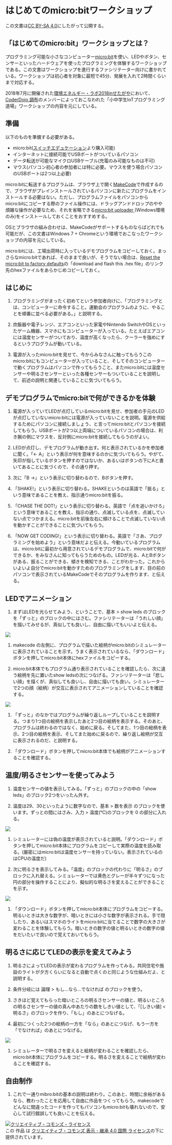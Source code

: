 # はじめてのmicro:bitワークショップ

この文書は[CC BY-SA 4.0](https://creativecommons.org/licenses/by-sa/4.0/deed.ja)にしたがって公開する。

## 「はじめてのmicro:bit」ワークショップとは？

プログラミング可能な小さなコンピューター[micro:bit](http://microbit.org/ja/)を使い、LEDやボタン、センサーといったハードウェアを使ったプログラミングを体験するワークショップである。この文書はワークショップを進行するファシリテーター向けに書かれている。ワークショップは初心者を対象に最短で45分、発展を入れて2時間くらいまで対応する。

2018年7月に開催された[環境エネルギー・ラボ2018inせたがや](http://ene-lab.com/)において、[CoderDojo 調布](http://coderdojochofu.hatenablog.jp/)のメンバーによっておこなわれた「小中学生IoTプログラミング道場」ワークショップの内容を元にしている。

## 準備

以下のものを準備する必要がある。

- micro:bit([スイッチエデュケーション](https://switch-education.com/)より購入可能)
- インターネットに接続可能でUSBポートがついているパソコン
- データ転送が可能なマイクロUSBケーブル(充電のみ可能なものは不可)
- マウス(パソコン初心者の参加者には特に必要。マウスを使う場合パソコンのUSBポートは2つ以上必要)

micro:bitに転送するプログラムは、ブラウザ上で開く[MakeCode](https://makecode.microbit.org/#lang=ja)で作成するので、ブラウザがプレインストールされているパソコンに新たにプログラムをインストールする必要はない。ただし、プログラムファイルをパソコンからmicro:bitにコピーする際のファイル操作には、ドラッグアンドドロップのやや煩雑な操作が必要なため、それを省略できる[micro:bit uploader ](https://www.touchdevelop.com/microbituploader)(Windows環境のみ)をインストールしておくことをおすすめする。

OSとブラウザの組み合わせは、MakeCodeがサポートするものならばどれでも可能だが、この文書はWindows 7 + Chromeという環境でおこなったワークショップの内容を元にしている。

micro:bitには、工場出荷時に入っているデモプログラムをコピーしておく。まっさらなmicro:bitであれば、そのままで良いが、そうでない場合は、[Reset the micro:bit to factory defaults](
https://support.microbit.org/support/solutions/articles/19000021613-reset-the-micro-bit-to-factory-defaults)の「download and flash this .hex file」のリンク先のhexファイルをあらかじめコピーしておく。

## はじめに

1. プログラミングがまったく初めてという参加者向けに、「プログラミングとは、コンピューターに命令すること。運動会のプログラムのように、やることを順番に並べる必要がある。」と説明する。

1. 炊飯器や電子レンジ、エアコンといった家電やNintendo SwitchやDSといったゲーム機器、スマホにもコンピューターが入っている。たとえばエアコンには温度センサーがついており、温度が高くなったら、クーラーを強めにするというプログラムが動いている。

1. 電源が入ったmicro:bitを見せて、今からみなさんに触ってもらうこのmicro:bitにもコンピューターが入っていること、そしてそのコンピューターで動くプログラムはパソコンで作ってもらうこと、またmicro:bitには温度センサーや明るさセンサーといった各種センサーもついていることを説明して、前述の説明と関連していることに気づいてもらう。

## デモプログラムでmicro:bitで何ができるかを体験

1. 電源が入っていてLEDが点灯しているmicro:bitを見せ、参加者の手元のLEDが点灯していないmicro:bitには電源が入っていないことを説明。電源を供給するためにパソコンに接続しましょう、と言ってmicro:bitとパソコンを接続してもらう。USBポートが2つ以上両端についているパソコンの場合は、利き腕の側にマウスを、反対側にmicro:bitを接続してもらうのがよい。

1. LEDが点灯し、デモプログラムが動き出す。何と表示されているかを参加者に聞く。「← A」という表示が何を意味するのかに気づいてもらう。やがて、矢印が指しているボタンを押すのではないか、あるいはボタンの下にAと書いてあることに気づくので、その通り押す。

1. 次に「B →」という表示に切り替わるので、Bボタンを押す。

1. 「SHAKE!」という表示に切り替わる。SHAKEというのは英語で「振る」という意味であることを教え、指示通りmicro:bitを振る。

1. 「CHASE THE DOT!」という表示に切り替わる。英語で「点を追いかけろ」という意味であることを教え、指示の通り、点滅している点を、点滅していない点でつかまえる。micro:bitを前後左右に傾けることで点滅していない点を動かすことができることに気づいてもらう。

1. 「NOW GET CODING!」という表示に切り替わる。英語で「さあ、プログラミングを始めよう」という意味だよと伝える。今動いているプログラムは、micro:bitに最初から用意されているデモプログラムで、micro:bitで何ができるか、をみなさんに知ってもらうためのもの。LEDが光る、AとBボタンがある、振ることができる、傾きを検知できる、ことがわかった。これからいよいよ自分でmicro:bitを動かすためのプログラミングをします、目の前のパソコンで表示されているMakeCodeでそのプログラムを作ります、と伝える。

## LEDでアニメーション

1. まずはLEDを光らせてみよう、ということで、基本 > show leds のブロックを「ずっと」のブロックの中にはさむ。ファシリテーターは「うれしい顔」を描いてみせるが、真似しても良いし、自由に描いてもいいよと伝える。

  ![](images/led.png)

1. makecode の左側に、プログラムで描いた絵柄がmicro:bitのシミュレーターに表示されていることを示す。うまく表示されているなら、「ダウンロード」ボタンを押してmicro:bit本体にhexファイルをコピーする。

1. micro:bit本体でもプログラム通り表示されていることを確認したら、次に違う絵柄を先に置いたshow ledsの次につなげる。ファシリテーターは「悲しい顔」を描くが、真似しても良いし、自由に描いても良い。シミュレーターで2つの顔（絵柄）が交互に表示されてアニメーションしていることを確認する。

  ![](images/animation.png)

1. 「ずっと」のなかではプログラムが繰り返しループしていることを説明する。つまり1つ目の絵柄を表示したあと2つ目の絵柄を表示する。そのあと、プログラムは終わるのではなく、始めに戻る。そしてまた、1つ目の絵柄を表示、2つ目の絵柄を表示、そしてまた始めに戻るので、繰り返し絵柄が交互に表示されるのだ、と説明する。

1. 「ダウンロード」ボタンを押してmicro:bit本体でも絵柄がアニメーションすることを確認する。

## 温度/明るさセンサーを使ってみよう

1. 温度センサーの値を表示してみる。「ずっと」のブロックの中の「show leds」のブロック2つをいったん外す。

1. 温度は29、30といったように数字なので、基本 > 数を表示 のブロックを使います。ずっとの間にはさみ、入力 > 温度(℃)のブロックを 0 の部分に入れる。

  ![](images/temperature.png)

1. シミュレーターには偽の温度が表示されていると説明。「ダウンロード」ボタンを押してmicro:bit本体にプログラムをコピーして実際の温度を読み取る。(厳密にはmicro:bitは温度センサーを持っていない。表示されているのはCPUの温度だ)

1. 次に明るさを表示してみる。「温度」のブロックの代わりに「明るさ」のブロックに入れ替える。シミュレーターでは黄色とグレーが半々ずつになった円の部分を操作することにより、擬似的な明るさを変えることができることを示す。

  ![](images/light.png)

1. 「ダウンロード」ボタンを押してmicro:bit本体にプログラムをコピーする。明るいときは大きな数字が、暗いときには小さな数字が表示される。手で隠したり、あるいはスマホのライトをmicro:bitに当てることで数字の大きさが変わることを体験してもらう。暗いときの数字の値と明るいときの数字の値をだいたいで良いので覚えておいてもらう。

## 明るさに応じてLEDの表示を変えてみよう

1. 明るさによってLEDの表示が変わるプログラムを作ってみる。共同住宅や施設のライトが夕方くらいになると自動で点くのと同じような仕組みだよ、と説明する。

1. 条件分岐には 論理 > もし…なら…でなければ のブロックを使う。

1. さきほど覚えてもらった暗いところの明るさセンサーの値と、明るいところの明るさセンサーの値の真ん中あたりの数をしきい値として、「[しきい値] < 明るさ」のブロックを作り、「もし」のあとにつなげる。

1. 最初につくった2つの絵柄の一方を「なら」のあとにつなげ、もう一方を「でなければ」のあとにつなげる。

  ![](images/if_else.png)

1. シミュレーターで明るさを変えると絵柄が変わることを確認したら、micro:bit本体にプログラムをコピーする。明るさを変えることで絵柄が変わることを確認する。

## 自由制作

1. これで一通りmibro:bitの基本の説明は終わり。このあと、時間に余裕があるなら、教わったことを応用して自由に作品をつくってもらう。makecodeでどんなに間違ったコードを作ってもパソコンもmicro:bitも壊れないので、安心して試行錯誤しても良いことを伝える。

<a rel="license" href="http://creativecommons.org/licenses/by-sa/4.0/"><img alt="クリエイティブ・コモンズ・ライセンス" style="border-width:0" src="https://i.creativecommons.org/l/by-sa/4.0/88x31.png" /></a><br />この 作品 は <a rel="license" href="http://creativecommons.org/licenses/by-sa/4.0/">クリエイティブ・コモンズ 表示 - 継承 4.0 国際 ライセンス</a>の下に提供されています。
